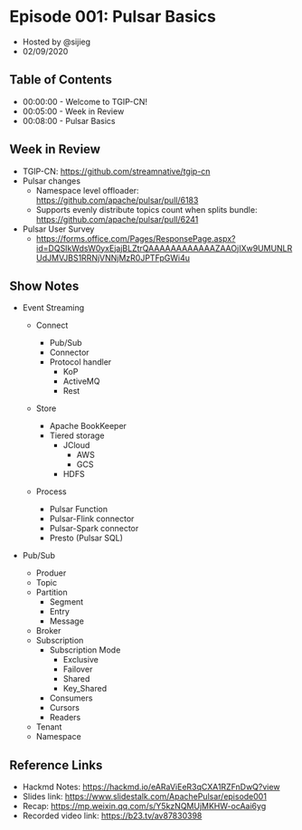 # Episode 001: Pulsar Basics

- Hosted by @sijieg
- 02/09/2020

## Table of Contents

- 00:00:00 - Welcome to TGIP-CN!
- 00:05:00 - Week in Review
- 00:08:00 - Pulsar Basics

## Week in Review

- TGIP-CN: https://github.com/streamnative/tgip-cn
- Pulsar changes
    - Namespace level offloader: https://github.com/apache/pulsar/pull/6183
    - Supports evenly distribute topics count when splits bundle: https://github.com/apache/pulsar/pull/6241
- Pulsar User Survey
    - https://forms.office.com/Pages/ResponsePage.aspx?id=DQSIkWdsW0yxEjajBLZtrQAAAAAAAAAAAAZAAOjIXw9UMUNLRUdJMVJBS1RRNjVNNjMzR0JPTFpGWi4u

## Show Notes

- Event Streaming

    - Connect
        - Pub/Sub
        - Connector
        - Protocol handler
            - KoP
            - ActiveMQ
            - Rest
    - Store
        - Apache BookKeeper
        - Tiered storage
            - JCloud
                - AWS
                - GCS
            - HDFS
            
    - Process 
        - Pulsar Function
        - Pulsar-Flink connector
        - Pulsar-Spark connector
        - Presto (Pulsar SQL)
        
- Pub/Sub
    - Produer
    - Topic
    - Partition
        - Segment
        - Entry
        - Message
    - Broker
    - Subscription
        - Subscription Mode
            - Exclusive
            - Failover
            - Shared
            - Key_Shared
        - Consumers
        - Cursors
        - Readers
    - Tenant
    - Namespace

## Reference Links

- Hackmd Notes: https://hackmd.io/eARaViEeR3qCXA1RZFnDwQ?view
- Slides link: https://www.slidestalk.com/ApachePulsar/episode001
- Recap: https://mp.weixin.qq.com/s/Y5kzNQMUjMKHW-ocAai6yg
- Recorded video link: https://b23.tv/av87830398
